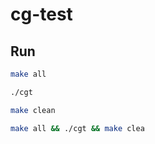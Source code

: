 # cg-test

## Run

```bash
make all
```

```bash
./cgt
```

```bash
make clean
```

```bash
make all && ./cgt && make clea
```
